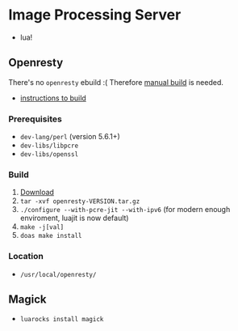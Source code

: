 # Image Processing Server
- lua!

## Openresty
There's no `openresty` ebuild :(
Therefore [manual build](http://openresty.org/en/download.html) is needed.
- [instructions to build](http://openresty.org/en/installation.html)

### Prerequisites
- `dev-lang/perl` (version 5.6.1+)
- `dev-libs/libpcre`
- `dev-libs/openssl`

### Build
1. [Download](http://openresty.org/en/download.html)
2. `tar -xvf openresty-VERSION.tar.gz`
3. `./configure --with-pcre-jit --with-ipv6` (for modern enough enviroment, luajit is now default)
4. `make -j[val]`
5. `doas make install`

### Location
- `/usr/local/openresty/`


## Magick
- `luarocks install magick`
